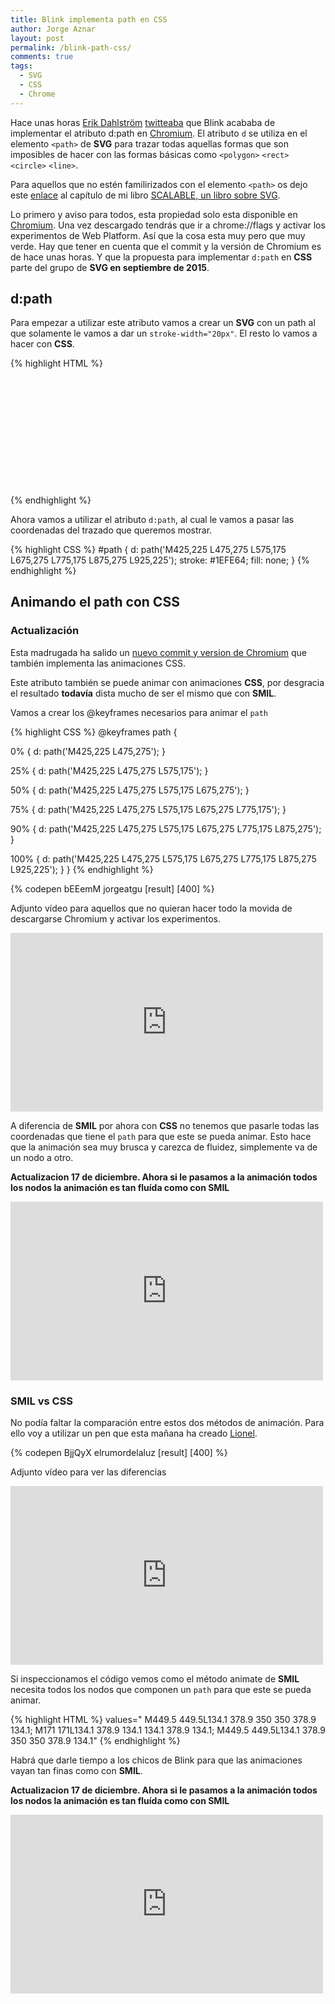 ```yaml
---
title: Blink implementa path en CSS
author: Jorge Aznar
layout: post
permalink: /blink-path-css/
comments: true
tags:
  - SVG
  - CSS
  - Chrome
---
```


Hace unas horas [Erik Dahlström](https://twitter.com/erikdahlstrom/) [twitteaba](https://twitter.com/erikdahlstrom/status/676659751435042816) que Blink acababa de implementar el atributo d:path en [Chromium](https://download-chromium.appspot.com/). El atributo ```d``` se utiliza en el elemento ```<path>``` de **SVG** para trazar todas aquellas formas que son imposibles de hacer con las formas básicas como ```<polygon>``` ```<rect>``` ```<circle>``` ```<line>```.

<!--more-->

Para aquellos que no estén familirizados con el elemento ```<path>``` os dejo este [enlace](https://github.com/jorgeatgu/scalable/blob/master/capitulo4/chapter4.md#path) al capítulo de mi libro [SCALABLE, un libro sobre SVG](https://leanpub.com/scalable/).

Lo primero y aviso para todos, esta propiedad solo esta disponible en [Chromium](https://download-chromium.appspot.com/). Una vez descargado tendrás que ir a chrome://flags y activar los experimentos de Web Platform. Así que la cosa esta muy pero que muy verde. Hay que tener en cuenta que el commit y la versión de Chromium es de hace unas horas. Y que la propuesta para implementar ```d:path``` en **CSS** parte del grupo de **SVG en septiembre de 2015**.

## d:path

Para empezar a utilizar este atributo vamos a crear un **SVG** con un path al que solamente le vamos a dar un ```stroke-width="20px"```. El resto lo vamos a hacer con **CSS**.

{% highlight HTML %}
<svg xmlns="http://www.w3.org/2000/svg" xmlns:xlink="http://www.w3.org/1999/xlink" width="1000" height="400">
<path id="path" stroke-width="20"/>
</svg>
{% endhighlight %}

Ahora vamos a utilizar el atributo ```d:path```, al cual le vamos a pasar las coordenadas del trazado que queremos mostrar.

{% highlight CSS %}
#path {
  d: path('M425,225 L475,275 L575,175 L675,275 L775,175 L875,275 L925,225');
  stroke: #1EFE64;
  fill: none;
}
{% endhighlight %}

## Animando el path con CSS

### Actualización

Esta madrugada ha salido un [nuevo commit y version de Chromium](https://chromium.googlesource.com/chromium/src.git/+/5994f089fd585f4ac9629b3f52db05044db55592) que también implementa las animaciones CSS.

Este atributo también se puede animar con animaciones **CSS**, por desgracia el resultado **todavía** dista mucho de ser el mismo que con **SMIL**.

Vamos a crear los @keyframes necesarios para animar el ```path```

{% highlight CSS %}
@keyframes path {

  0% {
     d: path('M425,225 L475,275');
  }

  25% {
     d: path('M425,225 L475,275 L575,175');
  }

  50% {
     d: path('M425,225 L475,275 L575,175 L675,275');
  }

  75% {
     d: path('M425,225 L475,275 L575,175 L675,275 L775,175');
  }

  90% {
     d: path('M425,225 L475,275 L575,175 L675,275 L775,175 L875,275');
  }

  100% {
     d: path('M425,225 L475,275 L575,175 L675,275 L775,175 L875,275 L925,225');
  }
}
{% endhighlight %}

{% codepen bEEemM jorgeatgu [result] [400] %}

Adjunto vídeo para aquellos que no quieran hacer todo la movida de descargarse Chromium y activar los experimentos.

<iframe src="http://player.vimeo.com/video/149000855" width="500" height="286" frameborder="0" webkitallowfullscreen mozallowfullscreen allowfullscreen></iframe>

A diferencia de **SMIL** por ahora con **CSS** no tenemos que pasarle todas las coordenadas que tiene el ```path``` para que este se pueda animar. Esto hace que la animación sea muy brusca y carezca de fluidez, simplemente va de un nodo a otro.

**Actualizacion 17 de diciembre. Ahora si le pasamos a la animación todos los nodos la animación es tan fluída como con SMIL**

<iframe src="http://player.vimeo.com/video/149338498" width="500" height="286" frameborder="0" webkitallowfullscreen mozallowfullscreen allowfullscreen></iframe>

### SMIL vs CSS

No podía faltar la comparación entre estos dos métodos de animación. Para ello voy a utilizar un pen que esta mañana ha creado [Lionel](https://twitter.com/elrumordelaluz).

{% codepen BjjQyX elrumordelaluz [result] [400] %}

Adjunto vídeo para ver las diferencias

<iframe src="http://player.vimeo.com/video/149063045" width="500" height="286" frameborder="0" webkitallowfullscreen mozallowfullscreen allowfullscreen></iframe>

Si inspeccionamos el código vemos como el método animate de **SMIL** necesita todos los nodos que componen un ```path``` para que este se pueda animar.

{% highlight HTML %}
values="
        M449.5 449.5L134.1 378.9 350 350 378.9 134.1;
        M171 171L134.1 378.9 134.1 134.1 378.9 134.1;
        M449.5 449.5L134.1 378.9 350 350 378.9 134.1"
{% endhighlight %}

Habrá que darle tiempo a los chicos de Blink para que las animaciones vayan tan finas como con **SMIL**.

**Actualizacion 17 de diciembre. Ahora si le pasamos a la animación todos los nodos la animación es tan fluída como con SMIL**

<iframe src="http://player.vimeo.com/video/149338499" width="500" height="286" frameborder="0" webkitallowfullscreen mozallowfullscreen allowfullscreen></iframe>